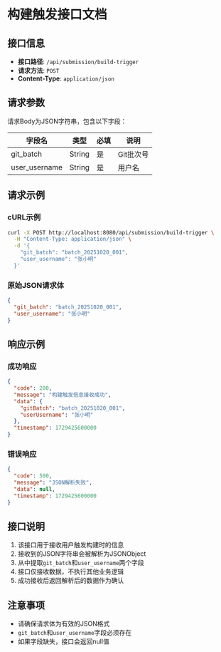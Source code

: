 # 构建触发接口文档

## 接口信息

- **接口路径**: `/api/submission/build-trigger`
- **请求方法**: `POST`
- **Content-Type**: `application/json`

## 请求参数

请求Body为JSON字符串，包含以下字段：

| 字段名 | 类型 | 必填 | 说明 |
|--------|------|------|------|
| git_batch | String | 是 | Git批次号 |
| user_username | String | 是 | 用户名 |

## 请求示例

### cURL示例

```bash
curl -X POST http://localhost:8080/api/submission/build-trigger \
  -H "Content-Type: application/json" \
  -d '{
    "git_batch": "batch_20251020_001",
    "user_username": "张小明"
  }'
```

### 原始JSON请求体

```json
{
  "git_batch": "batch_20251020_001",
  "user_username": "张小明"
}
```

## 响应示例

### 成功响应

```json
{
  "code": 200,
  "message": "构建触发信息接收成功",
  "data": {
    "gitBatch": "batch_20251020_001",
    "userUsername": "张小明"
  },
  "timestamp": 1729425600000
}
```

### 错误响应

```json
{
  "code": 500,
  "message": "JSON解析失败",
  "data": null,
  "timestamp": 1729425600000
}
```

## 接口说明

1. 该接口用于接收用户触发构建时的信息
2. 接收到的JSON字符串会被解析为JSONObject
3. 从中提取`git_batch`和`user_username`两个字段
4. 接口仅接收数据，不执行其他业务逻辑
5. 成功接收后返回解析后的数据作为确认

## 注意事项

- 请确保请求体为有效的JSON格式
- `git_batch`和`user_username`字段必须存在
- 如果字段缺失，接口会返回null值



